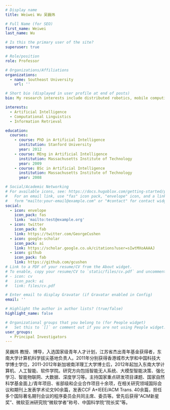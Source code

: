 ```yaml
---
# Display name
title: Weiwei Wu 吴巍炜

# Full Name (for SEO)
first_name: Weiwei
last_name: Wu

# Is this the primary user of the site?
superuser: true

# Role/position
role: Professor

# Organizations/Affiliations
organizations:
  - name: Southeast University
    url: ''

# Short bio (displayed in user profile at end of posts)
bio: My research interests include distributed robotics, mobile computing and programmable matter.

interests:
  - Artificial Intelligence
  - Computational Linguistics
  - Information Retrieval

education:
  courses:
    - course: PhD in Artificial Intelligence
      institution: Stanford University
      year: 2012
    - course: MEng in Artificial Intelligence
      institution: Massachusetts Institute of Technology
      year: 2009
    - course: BSc in Artificial Intelligence
      institution: Massachusetts Institute of Technology
      year: 2008

# Social/Academic Networking
# For available icons, see: https://docs.hugoblox.com/getting-started/page-builder/#icons
#   For an email link, use "fas" icon pack, "envelope" icon, and a link in the
#   form "mailto:your-email@example.com" or "#contact" for contact widget.
social:
  - icon: envelope
    icon_pack: fas
    link: 'mailto:test@example.org'
  - icon: twitter
    icon_pack: fab
    link: https://twitter.com/GeorgeCushen
  - icon: google-scholar
    icon_pack: ai
    link: https://scholar.google.co.uk/citations?user=sIwtMXoAAAAJ
  - icon: github
    icon_pack: fab
    link: https://github.com/gcushen
# Link to a PDF of your resume/CV from the About widget.
# To enable, copy your resume/CV to `static/files/cv.pdf` and uncomment the lines below.
# - icon: cv
#   icon_pack: ai
#   link: files/cv.pdf

# Enter email to display Gravatar (if Gravatar enabled in Config)
email: ''

# Highlight the author in author lists? (true/false)
highlight_name: false

# Organizational groups that you belong to (for People widget)
#   Set this to `[]` or comment out if you are not using People widget.
user_groups:
  - Principal Investigators
---
```



吴巍炜   教授、博导，入选国家级青年人才计划，江苏省杰出青年基金获得者，东南大学计算机科学拔尖基地负责人。2011年分别获得香港城市大学和中国科技大学博士学位，2011-2012年新加坡南洋理工大学博士后，2012年起加入东南大学计算机、人工智能、软件学院。研究方向包括智能无人系统、大模型智能决策、强化学习、智能物联网、大数据、深度学习等。主持国家重点研发项目课题、国家自然科学基金面上/青年项目、省部级和企业合作项目十余项，在相关研究领域国际会议和期刊上发表学术论文90余篇，发表CCF A+IEEE/ACM Trans. 40余篇，担任多个国际著名期刊会议的程序委员会共同主席、委员等。曾先后获得“ACM新星奖”、微软亚洲研究院“微软学者”称号、中国科学院“院长奖”等。